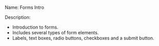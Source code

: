 Name: Forms Intro

Description:
- Introduction to forms.
- Includes several types of form elements.
- Labels, text boxes, radio buttons, checkboxes and a submit button.
